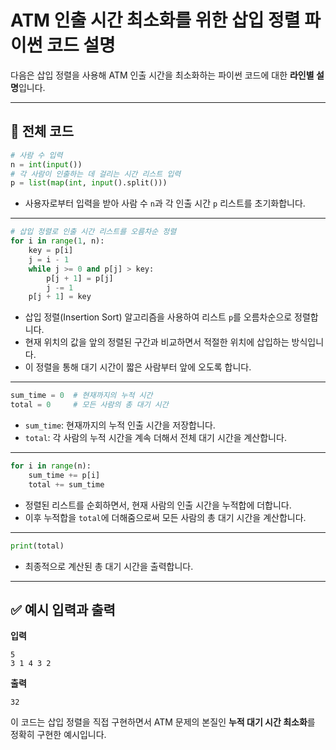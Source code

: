 # ATM 인출 시간 최소화를 위한 삽입 정렬 파이썬 코드 설명

다음은 삽입 정렬을 사용해 ATM 인출 시간을 최소화하는 파이썬 코드에 대한 **라인별 설명**입니다.

---

## 📌 전체 코드

```python
# 사람 수 입력
n = int(input())  
# 각 사람이 인출하는 데 걸리는 시간 리스트 입력
p = list(map(int, input().split()))  
```
- 사용자로부터 입력을 받아 사람 수 `n`과 각 인출 시간 `p` 리스트를 초기화합니다.

---

```python
# 삽입 정렬로 인출 시간 리스트를 오름차순 정렬
for i in range(1, n):
    key = p[i]
    j = i - 1
    while j >= 0 and p[j] > key:
        p[j + 1] = p[j]
        j -= 1
    p[j + 1] = key
```
- 삽입 정렬(Insertion Sort) 알고리즘을 사용하여 리스트 `p`를 오름차순으로 정렬합니다.
- 현재 위치의 값을 앞의 정렬된 구간과 비교하면서 적절한 위치에 삽입하는 방식입니다.
- 이 정렬을 통해 대기 시간이 짧은 사람부터 앞에 오도록 합니다.

---

```python
sum_time = 0  # 현재까지의 누적 시간
total = 0     # 모든 사람의 총 대기 시간
```
- `sum_time`: 현재까지의 누적 인출 시간을 저장합니다.
- `total`: 각 사람의 누적 시간을 계속 더해서 전체 대기 시간을 계산합니다.

---

```python
for i in range(n):
    sum_time += p[i]
    total += sum_time
```
- 정렬된 리스트를 순회하면서, 현재 사람의 인출 시간을 누적합에 더합니다.
- 이후 누적합을 `total`에 더해줌으로써 모든 사람의 총 대기 시간을 계산합니다.

---

```python
print(total)
```
- 최종적으로 계산된 총 대기 시간을 출력합니다.

---

## ✅ 예시 입력과 출력

**입력**
```
5
3 1 4 3 2
```

**출력**
```
32
```

이 코드는 삽입 정렬을 직접 구현하면서 ATM 문제의 본질인 **누적 대기 시간 최소화**를 정확히 구현한 예시입니다.
